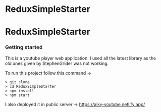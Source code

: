 # ReduxSimpleStarter

# ReduxSimpleStarter

### Getting started
This is a youtube player web application. I used all the latest library as the old ones given by StephenGrider was not working.

To run this project follow this command ->

```
> git clone
> cd ReduxSimpleStarter
> npm install
> npm start
```
I also deployed it in public server -> https://aiky-youtube.netlify.app/
